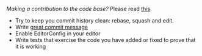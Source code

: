 *Making a contribution to the code base?* Please read [this](https://github.com/sinonjs/sinon/blob/master/CONTRIBUTING.md#contributing-to-the-code-base).

- Try to keep you commit history clean: rebase, squash and edit.
- Write [great commit message](http://chris.beams.io/posts/git-commit/)
- Enable EditorConfig in your editor
- Write tests that exercise the code you have added or fixed to prove that it is working
